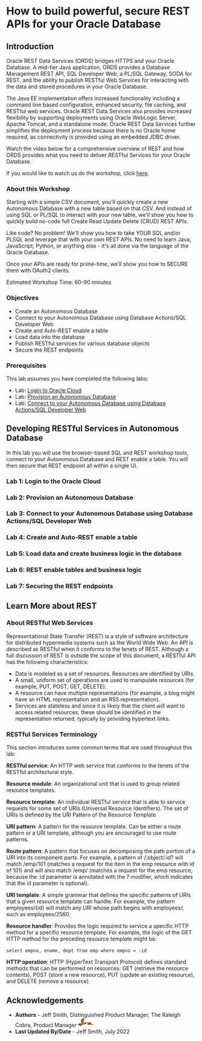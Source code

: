 # How to build powerful, secure REST APIs for your Oracle Database

## Introduction
Oracle REST Data Services (ORDS) bridges HTTPS and your Oracle Database. A mid-tier Java application, ORDS provides a Database Management REST API, SQL Developer Web, a PL/SQL Gateway, SODA for REST, and the ability to publish RESTful Web Services for interacting with the data and stored procedures in your Oracle Database. 

The Java EE implementation offers increased functionality including a command line based configuration, enhanced security, file caching, and RESTful web services. Oracle REST Data Services also provides increased flexibility by supporting deployments using Oracle WebLogic Server, Apache Tomcat, and a standalone mode. Oracle REST Data Services further simplifies the deployment process because there is no Oracle home required, as connectivity is provided using an embedded JDBC driver.


Watch the video below for a comprehensive overview of REST and how ORDS provides what you need to deliver RESTful Services for your Oracle Database.

[](youtube:rvxTbTuUm5k)

<if type="odbw">If you would like to watch us do the workshop, click [here](https://youtu.be/t0MkIxMKhDo).</if>

### About this Workshop

Starting with a simple CSV document, you'll quickly create a new Autonomous Database with a new table based on that CSV. And instead of using SQL or PL/SQL to interact with your new table, we'll show you how to quickly build no-code full Create Read Update Delete (CRUD) REST APIs.

Like code? No problem! We'll show you how to take YOUR SQL and/or PLSQL and leverage that with your own REST APIs. No need to learn Java, JavaScript, Python, or anything else - it's all done via the language of the Oracle Database.

Once your APIs are ready for prime-time, we'll show you how to SECURE them with OAuth2 clients.

Estimated Workshop Time: 60-90 minutes

### Objectives

- Create an Autonomous Database
- Connect to your Autonomous Database using Database Actions/SQL Developer Web
- Create and Auto-REST enable a table
- Load data into the database
- Publish RESTful services for various database objects
- Secure the REST endpoints

### Prerequisites
This lab assumes you have completed the following labs:
* Lab: [Login to Oracle Cloud](https://oracle-livelabs.github.io/common/labs/cloud-login/pre-register-free-tier-account.md)
* Lab: [Provision an Autonomous Database](https://oracle-livelabs.github.io/adb/shared/adb-provision/adb-provision.md)
* Lab: [Connect to your Autonomous Database using Database Actions/SQL Developer Web](https://oracle-livelabs.github.io/common/labs/sqldevweb-login/sqldevweb-login.md)

## Developing RESTful Services in Autonomous Database

In this lab you will use the browser-based SQL and REST workshop tools, connect to your Autonomous Database and REST enable a table. You will then secure that REST endpoint all within a single UI.

### **Lab 1:** Login to the Oracle Cloud

### **Lab 2:** Provision an Autonomous Database

### **Lab 3:** Connect to your Autonomous Database using Database Actions/SQL Developer Web

### **Lab 4:** Create and Auto-REST enable a table

### **Lab 5:** Load data and create business logic in the database

### **Lab 6:** REST enable tables and business logic

### **Lab 7:** Securing the REST endpoints

## Learn More about REST

### About RESTful Web Services

Representational State Transfer (REST) is a style of software architecture for distributed hypermedia systems such as the World Wide Web. An API is described as RESTful when it conforms to the tenets of REST. Although a full discussion of REST is outside the scope of this document, a RESTful API has the following characteristics:

- Data is modeled as a set of resources. Resources are identified by URIs.
- A small, uniform set of operations are used to manipulate resources (for example, PUT, POST, GET, DELETE).
- A resource can have multiple representations (for example, a blog might have an HTML representation and an RSS representation).
- Services are stateless and since it is likely that the client will want to access related resources, these should be identified in the representation returned, typically by providing hypertext links.

### RESTful Services Terminology

This section introduces some common terms that are used throughout this lab:

**RESTful service**: An HTTP web service that conforms to the tenets of the RESTful architectural style.

**Resource module**: An organizational unit that is used to group related resource templates.

**Resource template**: An individual RESTful service that is able to service requests for some set of URIs (Universal Resource Identifiers). The set of URIs is defined by the URI Pattern of the Resource Template

**URI pattern**: A pattern for the resource template. Can be either a route pattern or a URI template, although you are encouraged to use route patterns.

**Route pattern**: A pattern that focuses on decomposing the path portion of a URI into its component parts. For example, a pattern of /:object/:id? will match /emp/101 (matches a request for the item in the emp resource with id of 101) and will also match /emp/ (matches a request for the emp resource, because the :id parameter is annotated with the ? modifier, which indicates that the id parameter is optional).

**URI template**: A simple grammar that defines the specific patterns of URIs that a given resource template can handle. For example, the pattern employees/{id} will match any URI whose path begins with employees/, such as employees/2560.

**Resource handler**: Provides the logic required to service a specific HTTP method for a specific resource template. For example, the logic of the GET HTTP method for the preceding resource template might be:
```
select empno, ename, dept from emp where empno = :id
```
**HTTP operation**: HTTP (HyperText Transport Protocol) defines standard methods that can be performed on resources: GET (retrieve the resource contents), POST (store a new resource), PUT (update an existing resource), and DELETE (remove a resource).


## Acknowledgements

 - **Authors** - Jeff Smith, Distinguished Product Manager, The Raleigh Cobra, Product Manager ![RC](./images/cobra.png)
 - **Last Updated By/Date** - Jeff Smith, July 2022